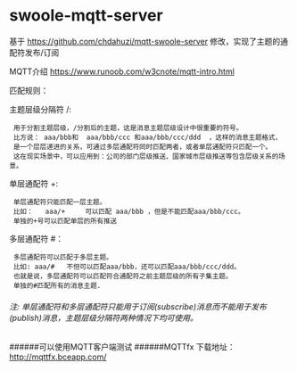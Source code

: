 # swoole-mqtt-server

基于 https://github.com/chdahuzi/mqtt-swoole-server 修改，实现了主题的通配符发布/订阅

MQTT介绍 https://www.runoob.com/w3cnote/mqtt-intro.html

匹配规则：

主题层级分隔符  /:

     用于分割主题层级，/分割后的主题，这是消息主题层级设计中很重要的符号。
     比方说： aaa/bbb和  aaa/bbb/ccc 和aaa/bbb/ccc/ddd  ，这样的消息主题格式，
     是一个层层递进的关系，可通过多层通配符同时匹配两者，或者单层通配符只匹配一个。
     这在现实场景中，可以应用到：公司的部门层级推送、国家城市层级推送等包含层级关系的场景。
     
单层通配符  +:

     单层通配符只能匹配一层主题。
     比如：   aaa/+     可以匹配 aaa/bbb ，但是不能匹配aaa/bbb/ccc。
     单独的+号可以匹配单层的所有推送
     
多层通配符  #：

     多层通配符可以匹配于多层主题。
     比如: aaa/#   不但可以匹配aaa/bbb，还可以匹配aaa/bbb/ccc/ddd。  
     也就是说，多层通配符可以匹配符合通配符之前主题层级的所有子集主题。
     单独的#匹配所有的消息主题.
   

###### 注:   单层通配符和多层通配符只能用于订阅(subscribe)消息而不能用于发布(publish)消息，主题层级分隔符两种情况下均可使用。


######可以使用MQTT客户端测试
######MQTTfx 下载地址：http://mqttfx.bceapp.com/